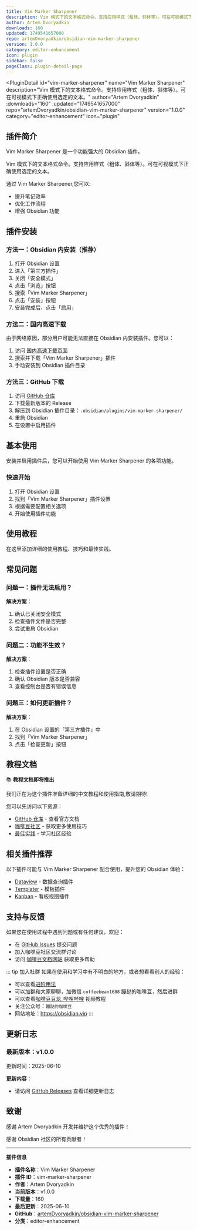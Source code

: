 ```yaml
---
title: Vim Marker Sharpener
description: Vim 模式下的文本格式命令。支持应用样式（粗体、斜体等）。可在可视模式下正确使用选定的文本。
author: Artem Dvoryadkin
downloads: 160
updated: 1749541657000
repo: artemDvoryadkin/obsidian-vim-marker-sharpener
version: 1.0.0
category: editor-enhancement
icon: plugin
sidebar: false
pageClass: plugin-detail-page
---
```


<PluginDetail
  id="vim-marker-sharpener"
  name="Vim Marker Sharpener"
  description="Vim 模式下的文本格式命令。支持应用样式（粗体、斜体等）。可在可视模式下正确使用选定的文本。"
  author="Artem Dvoryadkin"
  :downloads="160"
  :updated="1749541657000"
  repo="artemDvoryadkin/obsidian-vim-marker-sharpener"
  version="1.0.0"
  category="editor-enhancement"
  icon="plugin"
>

<!-- AUTO_GENERATED_START -->
## 插件简介

Vim Marker Sharpener 是一个功能强大的 Obsidian 插件。

Vim 模式下的文本格式命令。支持应用样式（粗体、斜体等）。可在可视模式下正确使用选定的文本。

通过 Vim Marker Sharpener,您可以:

- 提升笔记效率
- 优化工作流程
- 增强 Obsidian 功能

<!-- AUTO_GENERATED_END -->

<!-- AUTO_GENERATED_START -->
## 插件安装

### 方法一：Obsidian 内安装（推荐）

1. 打开 Obsidian 设置
2. 进入「第三方插件」
3. 关闭「安全模式」
4. 点击「浏览」按钮
5. 搜索「Vim Marker Sharpener」
6. 点击「安装」按钮
7. 安装完成后，点击「启用」

### 方法二：国内高速下载

由于网络原因，部分用户可能无法直接在 Obsidian 内安装插件。您可以：

1. 访问 [国内高速下载页面](/zh/documentation/obsidian-plugins-download.html)
2. 搜索并下载「Vim Marker Sharpener」插件
3. 手动安装到 Obsidian 插件目录

### 方法三：GitHub 下载

1. 访问 [GitHub 仓库](https://github.com/artemDvoryadkin/obsidian-vim-marker-sharpener)
2. 下载最新版本的 Release
3. 解压到 Obsidian 插件目录：`.obsidian/plugins/vim-marker-sharpener/`
4. 重启 Obsidian
5. 在设置中启用插件

## 基本使用

安装并启用插件后，您可以开始使用 Vim Marker Sharpener 的各项功能。

### 快速开始

1. 打开 Obsidian 设置
2. 找到「Vim Marker Sharpener」插件设置
3. 根据需要配置相关选项
4. 开始使用插件功能

<!-- AUTO_GENERATED_END -->

<!-- CUSTOM_CONTENT_START:tutorial -->
## 使用教程

在这里添加详细的使用教程、技巧和最佳实践。

<!-- CUSTOM_CONTENT_END:tutorial -->

<!-- SHARED_CONTENT_START -->
## 常见问题

### 问题一：插件无法启用？

**解决方案**：
1. 确认已关闭安全模式
2. 检查插件文件是否完整
3. 尝试重启 Obsidian

### 问题二：功能不生效？

**解决方案**：
1. 检查插件设置是否正确
2. 确认 Obsidian 版本是否兼容
3. 查看控制台是否有错误信息

### 问题三：如何更新插件？

**解决方案**：
1. 在 Obsidian 设置的「第三方插件」中
2. 找到「Vim Marker Sharpener」
3. 点击「检查更新」按钮

## 教程文档

📚 **教程文档即将推出**

我们正在为这个插件准备详细的中文教程和使用指南,敬请期待!

您可以先访问以下资源：
- [GitHub 仓库](https://github.com/artemDvoryadkin/obsidian-vim-marker-sharpener) - 查看官方文档
- [咖啡豆社区](/zh/bases/) - 获取更多使用技巧
- [最佳实践](/zh/best-practices/) - 学习社区经验

## 相关插件推荐

以下插件可能与 Vim Marker Sharpener 配合使用，提升您的 Obsidian 体验：

- [Dataview](/zh/plugins/dataview.html) - 数据查询插件
- [Templater](/zh/plugins/templater-obsidian.html) - 模板插件
- [Kanban](/zh/plugins/obsidian-kanban.html) - 看板视图插件

## 支持与反馈

如果您在使用过程中遇到问题或有任何建议，欢迎：

- 在 [GitHub Issues](https://github.com/artemDvoryadkin/obsidian-vim-marker-sharpener/issues) 提交问题
- 加入咖啡豆社区交流群讨论
- 访问 [咖啡豆文档网站](https://obsidian.vip) 获取更多帮助

::: tip 加入社群
如果在使用和学习中有不明白的地方，或者想看看别人的经验：
- 可以查看[进阶用法](/zh/advanced)
- 可以加群和大家聊聊，加微信 `coffeebean1688` 蹦跶的咖啡豆，然后进群
- 可以查看[咖啡豆豆龙_哔哩哔哩](https://space.bilibili.com/618777356) 视频教程
- 关注公众号：`蹦跶的咖啡豆`
- 网站地址：https://obsidian.vip
:::
<!-- SHARED_CONTENT_END -->

<!-- AUTO_GENERATED_START -->
## 更新日志

### 最新版本：v1.0.0

更新时间：2025-06-10

**更新内容**：
- 请访问 [GitHub Releases](https://github.com/artemDvoryadkin/obsidian-vim-marker-sharpener/releases) 查看详细更新日志

## 致谢

感谢 Artem Dvoryadkin 开发并维护这个优秀的插件！

感谢 Obsidian 社区的所有贡献者！

---

**插件信息**
- **插件名称**：Vim Marker Sharpener
- **插件 ID**：vim-marker-sharpener
- **作者**：Artem Dvoryadkin
- **当前版本**：v1.0.0
- **下载量**：160
- **最后更新**：2025-06-10
- **GitHub**：[artemDvoryadkin/obsidian-vim-marker-sharpener](https://github.com/artemDvoryadkin/obsidian-vim-marker-sharpener)
- **分类**：editor-enhancement
<!-- AUTO_GENERATED_END -->

</PluginDetail>

